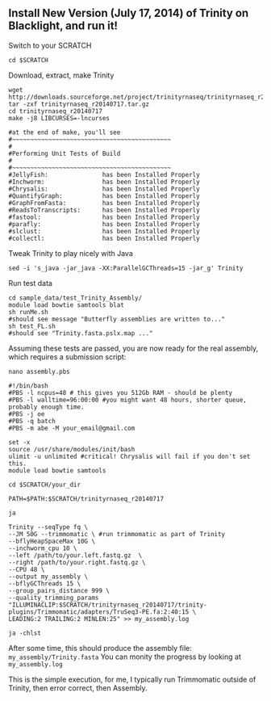 Install New Version (July 17, 2014) of Trinity on Blacklight, and run it!
-

Switch to your SCRATCH

	cd $SCRATCH
	
Download, extract, make Trinity

	wget http://downloads.sourceforge.net/project/trinityrnaseq/trinityrnaseq_r20140717.tar.gz
	tar -zxf trinityrnaseq_r20140717.tar.gz
	cd trinityrnaseq_r20140717
	make -j8 LIBCURSES=-lncurses

	#at the end of make, you'll see
	#~~~~~~~~~~~~~~~~~~~~~~~~~~~~~~~~~~~~~~~~~~~~
    #
	#Performing Unit Tests of Build
    #
	#~~~~~~~~~~~~~~~~~~~~~~~~~~~~~~~~~~~~~~~~~~~~
	#JellyFish:               has been Installed Properly
	#Inchworm:                has been Installed Properly
	#Chrysalis:               has been Installed Properly
	#QuantifyGraph:           has been Installed Properly
	#GraphFromFasta:          has been Installed Properly
	#ReadsToTranscripts:      has been Installed Properly
	#fastool:                 has been Installed Properly
	#parafly:                 has been Installed Properly
	#slclust:                 has been Installed Properly
	#collectl:                has been Installed Properly


Tweak Trinity to play nicely with Java

	sed -i 's_java -jar_java -XX:ParallelGCThreads=15 -jar_g' Trinity

Run test data

	cd sample_data/test_Trinity_Assembly/
	module load bowtie samtools blat
	sh runMe.sh
	#should see message "Butterfly assemblies are written to..."
	sh test_FL.sh
	#should see "Trinity.fasta.pslx.map ..."
	
Assuming these tests are passed, you are now ready for the real assembly, which requires a submission script:

	nano assembly.pbs
	
	#!/bin/bash
	#PBS -l ncpus=48 # this gives you 512Gb RAM - should be plenty
	#PBS -l walltime=96:00:00 #you might want 48 hours, shorter queue, probably enough time.
	#PBS -j oe
	#PBS -q batch
	#PBS -m abe -M your_email@gmail.com

	set -x
	source /usr/share/modules/init/bash
	ulimit -u unlimited #critical! Chrysalis will fail if you don't set this. 
	module load bowtie samtools

	cd $SCRATCH/your_dir

	PATH=$PATH:$SCRATCH/trinityrnaseq_r20140717

	ja
	
	Trinity --seqType fq \
	--JM 50G --trimmomatic \ #run trimmomatic as part of Trinity
	--bflyHeapSpaceMax 10G \
	--inchworm_cpu 10 \
	--left /path/to/your.left.fastq.gz  \
	--right /path/to/your.right.fastq.gz \
	--CPU 48 \
	--output my_assembly \
	--bflyGCThreads 15 \
	--group_pairs_distance 999 \
	--quality_trimming_params "ILLUMINACLIP:$SCRATCH/trinityrnaseq_r20140717/trinity-plugins/Trimmomatic/adapters/TruSeq3-PE.fa:2:40:15 \
	LEADING:2 TRAILING:2 MINLEN:25" >> my_assembly.log

	ja -chlst

After some time, this should produce the assembly file: `my_assembly/Trinity.fasta`
You can monity the progress by looking at `my_assembly.log`

This is the simple execution, for me, I typically run Trimmomatic outside of Trinity, then error correct, then Assembly.	
